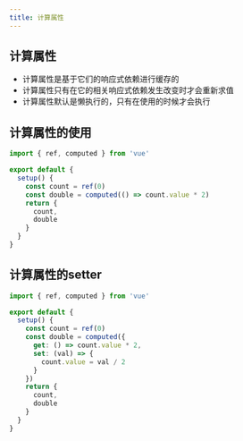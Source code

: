 ```yaml
---
title: 计算属性
---
```


## 计算属性

- 计算属性是基于它们的响应式依赖进行缓存的
- 计算属性只有在它的相关响应式依赖发生改变时才会重新求值
- 计算属性默认是懒执行的，只有在使用的时候才会执行

## 计算属性的使用

```ts
import { ref, computed } from 'vue'

export default {
  setup() {
    const count = ref(0)
    const double = computed(() => count.value * 2)
    return {
      count,
      double
    }
  }
}
```

## 计算属性的setter

```ts
import { ref, computed } from 'vue'

export default {
  setup() {
    const count = ref(0)
    const double = computed({
      get: () => count.value * 2,
      set: (val) => {
        count.value = val / 2
      }
    })
    return {
      count,
      double
    }
  }
}
```
